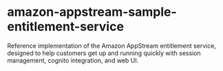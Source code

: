# amazon-appstream-sample-entitlement-service
Reference implementation of the Amazon AppStream entitlement service, designed to help customers get up and running quickly with session management, cognito integration, and web UI. 
